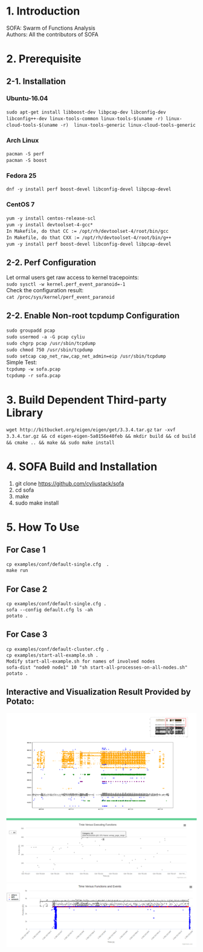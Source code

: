 # 1. Introduction
SOFA: Swarm of Functions Analysis  
Authors: All the contributors of SOFA

# 2. Prerequisite

## 2-1. Installation 
### Ubuntu-16.04
`sudo apt-get install libboost-dev libpcap-dev libconfig-dev libconfig++-dev linux-tools-common linux-tools-$(uname -r) linux-cloud-tools-$(uname -r)  linux-tools-generic linux-cloud-tools-generic ` 
### Arch Linux
`pacman -S perf`  
`pacman -S boost`  
### Fedora 25
`dnf -y install perf boost-devel libconfig-devel libpcap-devel`
### CentOS 7
`yum -y install centos-release-scl`  
`yum -y install devtoolset-4-gcc*`  
`In Makefile, do that CC := /opt/rh/devtoolset-4/root/bin/gcc`  
`In Makefile, do that CXX := /opt/rh/devtoolset-4/root/bin/g++`  
`yum -y install perf boost-devel libconfig-devel libpcap-devel`  


## 2-2. Perf Configuration
Let ormal users get raw access to kernel tracepoints:  
`sudo sysctl -w kernel.perf_event_paranoid=-1`  
Check the configuration result:  
`cat /proc/sys/kernel/perf_event_paranoid`  

## 2-2. Enable Non-root tcpdump Configuration
`sudo groupadd pcap`   
`sudo usermod -a -G pcap cyliu`   
`sudo chgrp pcap /usr/sbin/tcpdump`  
`sudo chmod 750 /usr/sbin/tcpdump`  
`sudo setcap cap_net_raw,cap_net_admin=eip /usr/sbin/tcpdump`  
Simple Test:  
`tcpdump -w sofa.pcap`  
`tcpdump -r sofa.pcap`  
 
# 3. Build Dependent Third-party Library
`wget http://bitbucket.org/eigen/eigen/get/3.3.4.tar.gz`
`tar -xvf 3.3.4.tar.gz && cd eigen-eigen-5a0156e40feb && mkdir build && cd build && cmake .. && make && sudo make install` 

# 4. SOFA Build and Installation 
1. git clone https://github.com/cyliustack/sofa
2. cd sofa 
3. make 
4. sudo make install

# 5. How To Use
## For Case 1
```
cp examples/conf/default-single.cfg  .
make run
```
## For Case 2
```
cp examples/conf/default-single.cfg .
sofa --config default.cfg ls -ah  
potato .    
```
## For Case 3
```
cp examples/conf/default-cluster.cfg .
cp examples/start-all-example.sh .
Modify start-all-example.sh for names of involved nodes
sofa-dist "node0 node1" 10 "sh start-all-processes-on-all-nodes.sh" 
potato .    
```

## Interactive and Visualization Result Provided by Potato:  
![Alt text](./figures/demo.png)
![Alt text](./figures/demo2.png)
![Alt text](./figures/demo3.png)





